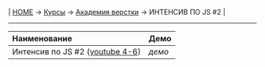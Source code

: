 | [HOME](https://github.com/vik-vavilikhin/vik-vavilikhin.github.io) 
&rarr; [Курсы](https://github.com/vik-vavilikhin/Courses) &rarr; [Академия верстки](https://github.com/vik-vavilikhin/Courses/tree/master/GloAcademy) &rarr; ИНТЕНСИВ ПО JS #2 |

-------------------------------------------------------------------------------
|                      Наименование                                    | Демо |
|:---------------------------------------------------------------------|:-----|
|Интенсив по JS #2 ([youtube 4-6](https://www.youtube.com/playlist?list=PLSoSRmO9N3goLCoLIVP2HEqlDozvJnkh0))|_демо_|
